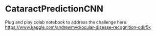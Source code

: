 # CataractPredictionCNN

Plug and play colab notebook to address the challenge here: https://www.kaggle.com/andrewmvd/ocular-disease-recognition-odir5k
